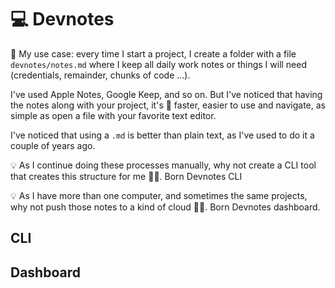 # 💻 Devnotes

💭 My use case: every time I start a project, I create a folder with a file `devnotes/notes.md` where I keep all daily work notes or things I will need (credentials, remainder, chunks of code ...).

I've used Apple Notes, Google Keep, and so on. But I've noticed that having the notes along with your project, it's 💯 faster, easier to use and navigate, as simple as open a file with your favorite text editor.

I've noticed that using a `.md` is better than plain text, as I've used to do it a couple of years ago.

💡 As I continue doing these processes manually, why not create a CLI tool that creates this structure for me 🤷‍♀️. Born Devnotes CLI

💡 As I have more than one computer, and sometimes the same projects, why not push those notes to a kind of cloud 🤷‍♀️. Born Devnotes dashboard.

## CLI
## Dashboard
